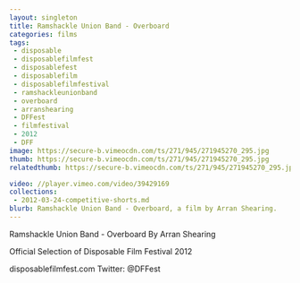 ```yaml
---
layout: singleton
title: Ramshackle Union Band - Overboard
categories: films
tags:
 - disposable
 - disposablefilmfest
 - disposablefest
 - disposablefilm
 - disposablefilmfestival
 - ramshackleunionband
 - overboard
 - arranshearing
 - DFFest
 - filmfestival
 - 2012
 - DFF
image: https://secure-b.vimeocdn.com/ts/271/945/271945270_295.jpg
thumb: https://secure-b.vimeocdn.com/ts/271/945/271945270_295.jpg
relatedthumb: https://secure-b.vimeocdn.com/ts/271/945/271945270_295.jpg

video: //player.vimeo.com/video/39429169
collections:
 - 2012-03-24-competitive-shorts.md
blurb: Ramshackle Union Band - Overboard, a film by Arran Shearing.
---
```


Ramshackle Union Band - Overboard
By Arran Shearing

Official Selection of Disposable Film Festival 2012

disposablefilmfest.com
Twitter: @DFFest